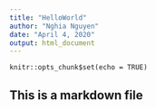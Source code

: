 ```yaml
---
title: "HelloWorld"
author: "Nghia Nguyen"
date: "April 4, 2020"
output: html_document
---
```


```{r setup, include=FALSE}
knitr::opts_chunk$set(echo = TRUE)
```

## This is a markdown file

